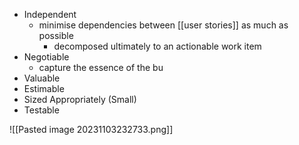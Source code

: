 - Independent
	- minimise dependencies between [[user stories]] as much as possible
		- decomposed ultimately to an actionable work item
- Negotiable
	- capture the essence of the bu
- Valuable
- Estimable
- Sized Appropriately (Small)
- Testable

![[Pasted image 20231103232733.png]]